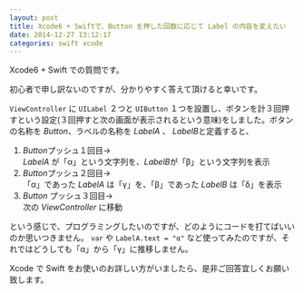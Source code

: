 ```yaml
---
layout: post
title: Xcode6 + Swiftで、Button を押した回数に応じて Label の内容を変えたい
date: 2014-12-27 13:12:17
categories: swift xcode
---
```

<!-- {% raw %} -->
<p>Xcode6 + Swift での質問です。</p>

<p>初心者で申し訳ないのですが、分かりやすく答えて頂けると幸いです。</p>

<p><code>ViewController</code> に <code>UILabel</code> ２つと <code>UIButton</code> １つを設置し、ボタンを計３回押すという設定(３回押すと次の画面が表示されるという意味)をしました。ボタンの名称を <em>Button</em>、ラベルの名称を <em>LabelA</em> 、 <em>LabelB</em>と定義すると、</p>

<ol>
<li><em>Button</em>プッシュ１回目→<br>
<em>LabelA</em> が「α」という文字列を、<em>LabelB</em>が「β」という文字列を表示</li>
<li><em>Button</em>プッシュ２回目→<br>
「α」であった <em>LabelA</em> は「γ」を、「β」であった <em>LabelB</em> は「δ」を表示</li>
<li><em>Button</em> プッシュ３回目→<br>
次の <em>ViewController</em> に移動</li>
</ol>

<p>という感じで、プログラミングしたいのですが、どのようにコードを打てばいいのか思いつきません。 <code>var</code> や <code>LabelA.text = "α"</code> など使ってみたのですが、それではどうしても「α」から「γ」に推移しません。</p>

<p>Xcode で Swift をお使いのお詳しい方がいましたら、是非ご回答宜しくお願い致します。</p>
<!-- {% endraw %} -->
